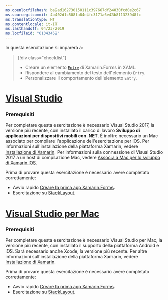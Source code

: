 ```yaml
---
ms.openlocfilehash: ba9ad162730150111c397667df24030fcd0e2c67
ms.sourcegitcommit: 4b402d1c508fa84e4fc3171a6e43b811323948fc
ms.translationtype: HT
ms.contentlocale: it-IT
ms.lasthandoff: 04/23/2019
ms.locfileid: "61343452"
---
```

In questa esercitazione si imparerà a:

> [!div class="checklist"]
> - Creare un elemento [`Entry`](xref:Xamarin.Forms.Entry) di Xamarin.Forms in XAML.
> - Rispondere al cambiamento del testo dell'elemento `Entry`.
> - Personalizzare il comportamento dell'elemento `Entry`.

# <a name="visual-studiotabvswin"></a>[Visual Studio](#tab/vswin)

### <a name="prerequisites"></a>Prerequisiti

Per completare questa esercitazione è necessario Visual Studio 2017, la versione più recente, con installato il carico di lavoro **Sviluppo di applicazioni per dispositivi mobili con .NET**. È inoltre necessario un Mac associato per compilare l'applicazione dell'esercitazione per iOS. Per informazioni sull'installazione della piattaforma Xamarin, vedere [Installazione di Xamarin](~/get-started/installation/index.md). Per informazioni sulla connessione di Visual Studio 2017 a un host di compilazione Mac, vedere [Associa a Mac per lo sviluppo di Xamarin.iOS](~/ios/get-started/installation/windows/connecting-to-mac/index.md).

Prima di provare questa esercitazione è necessario avere completato correttamente:

- Avvio rapido [Creare la prima app Xamarin.Forms](~/get-started/first-app/index.md).
- Esercitazione su [StackLayout](~/get-started/tutorials/stacklayout/index.yml).

# <a name="visual-studio-for-mactabvsmac"></a>[Visual Studio per Mac](#tab/vsmac)

### <a name="prerequisites"></a>Prerequisiti

Per completare questa esercitazione è necessario Visual Studio per Mac, la versione più recente, con installato il supporto della piattaforma Android e iOS. Sarà necessario anche Xcode, la versione più recente. Per altre informazioni sull'installazione della piattaforma Xamarin, vedere [Installazione di Xamarin](~/get-started/installation/index.md).

Prima di provare questa esercitazione è necessario avere completato correttamente:

- Avvio rapido [Creare la prima app Xamarin.Forms](~/get-started/first-app/index.md).
- Esercitazione su [StackLayout](~/get-started/tutorials/stacklayout/index.yml).

